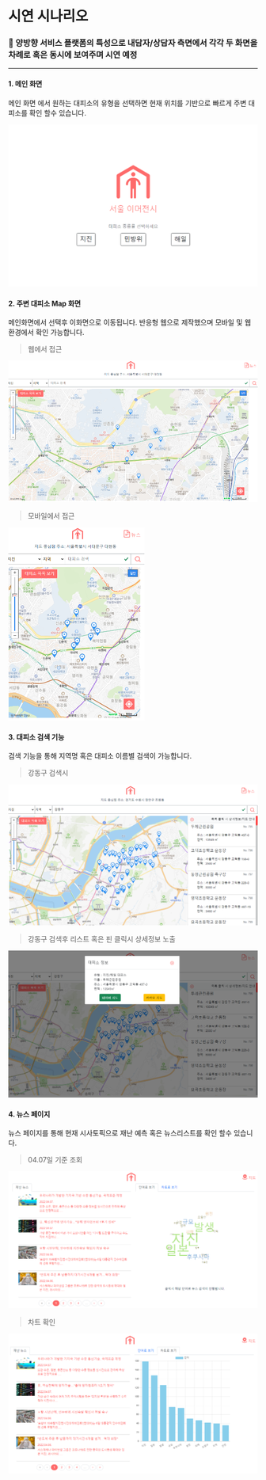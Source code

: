 # 시연 시나리오

### 📌 양방향 서비스 플랫폼의 특성으로 내담자/상담자 측면에서 각각 두 화면을 차례로 혹은 동시에 보여주며 시연 예정

------



#### 1. 메인 화면

메인 화면 에서 원하는 대피소의 유형을 선택하면 현재 위치를 기반으로 빠르게 주변 대피소를 확인 할수 있습니다.

![MainPage](exec/ScenarioImg/MainPage.PNG)



#### 2. 주변 대피소 Map 화면 

메인화면에서 선택후 이화면으로 이동됩니다. 반응형 웹으로 제작했으며 모바일 및 웹 환경에서 확인 가능합니다.

> 웹에서 접근

![MapWeb](exec/ScenarioImg/MapWeb.PNG)

> 모바일에서 접근

![MapMobile](exec/ScenarioImg/MapMobile.PNG)

#### 3. 대피소 검색 기능

검색 기능을 통해 지역명 혹은 대피소 이름별 검색이 가능합니다.

> 강동구 검색시 

![SearchEarth](exec/ScenarioImg/SearchEarth.PNG)

> 강동구 검색후 리스트 혹은 핀 클릭시 상세정보 노출

![SearchEarthDetail](exec/ScenarioImg/SearchEarthDetail.PNG)

#### 4. 뉴스 페이지 

뉴스 페이지를 통해 현재 시사토픽으로 재난 예측 혹은 뉴스리스트를 확인 할수 있습니다. 

> 04.07일 기준 조회

![NewsPage](exec/ScenarioImg/NewsPage.PNG)

> 차트 확인

![NewsChart](exec/ScenarioImg/NewsChart.PNG)
